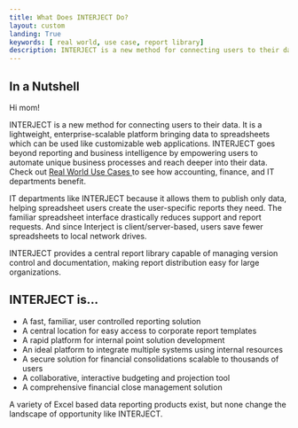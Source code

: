 ```yaml
---
title: What Does INTERJECT Do?
layout: custom
landing: True
keywords: [ real world, use case, report library]
description: INTERJECT is a new method for connecting users to their data. It is a lightweight, enterprise-scalable platform bringing data to spreadsheets which can be used like customizable web applications 
---
```


##  In a Nutshell 

Hi mom!

INTERJECT is a new method for connecting users to their data. It is a lightweight, enterprise-scalable platform bringing data to spreadsheets which can be used like customizable web applications. INTERJECT  goes beyond reporting and business intelligence by empowering users to automate unique business processes and reach deeper into their data. Check out [ Real World Use Cases ](/wAbout/Real-World-Use-Cases.html) to see how accounting, finance, and IT departments benefit. 

IT departments like INTERJECT because it allows them to publish only data, helping spreadsheet users create the user-specific reports they need. The familiar spreadsheet interface drastically reduces support and report requests. And since  Interject  is client/server-based, users save fewer spreadsheets to local network drives. 

INTERJECT provides a central report library capable of managing version control and documentation, making report distribution easy for large organizations. 

##  INTERJECT  is... 

  * A fast, familiar, user controlled reporting solution 
  * A central location for easy access to corporate report templates 
  * A rapid platform for internal point solution development 
  * An ideal platform to integrate multiple systems using internal resources 
  * A secure solution for financial consolidations scalable to thousands of users 
  * A collaborative, interactive budgeting and projection tool 
  * A comprehensive financial close management solution 



A variety of Excel based data reporting products exist, but none change the landscape of opportunity like INTERJECT. 

  


  


  


  


  

